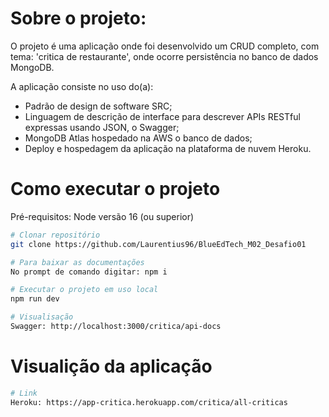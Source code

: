 # Sobre o projeto:

O projeto é uma aplicação onde foi desenvolvido um CRUD completo, com tema: 'critica de restaurante', onde ocorre persistência no banco de dados MongoDB.

A aplicação consiste no uso do(a): 
- Padrão de design de software SRC;
- Linguagem de descrição de interface para descrever APIs RESTful expressas usando JSON, o Swagger;
- MongoDB Atlas hospedado na AWS o banco de dados;
- Deploy e hospedagem da aplicação na plataforma de nuvem Heroku.

# Como executar o projeto

Pré-requisitos: Node versão 16 (ou superior) 

```bash
# Clonar repositório
git clone https://github.com/Laurentius96/BlueEdTech_M02_Desafio01

# Para baixar as documentações
No prompt de comando digitar: npm i

# Executar o projeto em uso local
npm run dev 

# Visualisação 
Swagger: http://localhost:3000/critica/api-docs
```
# Visualição da aplicação 
```bash
# Link
Heroku: https://app-critica.herokuapp.com/critica/all-criticas
```
